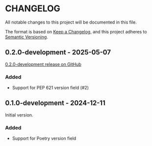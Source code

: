 # CHANGELOG

All notable changes to this project will be documented in this file.

The format is based on [Keep a Changelog](https://keepachangelog.com/en/1.1.0/),
and this project adheres to [Semantic Versioning](https://semver.org/spec/v2.0.0.html).

## 0.2.0-development - 2025-05-07

[0.2.0-development release on GitHub](https://github.com/covage/semantic-release-poetry-plugin/releases/tag/0.2.0-development)

### Added

- Support for PEP 621 version field (#2)

## 0.1.0-development - 2024-12-11

Initial version.

### Added

- Support for Poetry version field
